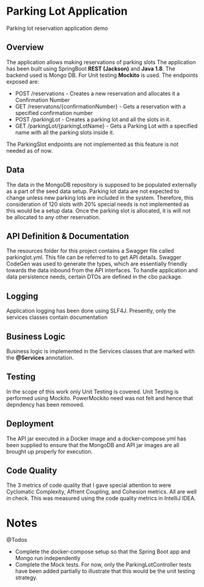 # Parking Lot Application
Parking lot reservation application demo

## Overview 
The application allows making reservations of parking slots
The application has been built using SpringBoot **REST (Jackson)** and **Java 1.8**. The backend used is Mongo DB. For Unit testing **Mockito** is used.
The endpoints exposed are:

- POST /reservations - Creates a new reservation and allocates it a Confirmation Number
- GET /reservatons/{confirmationNumber} - Gets a reservation with a specified confirmation number
- POST /parkingLot - Creates a parking lot and all the slots in it.
- GET /parkingLot/{parkingLotName} - Gets a Parking Lot with a specified name with all the parking slots inside it.

The ParkingSlot endpoints are not implemented as this feature is not needed as of now.

## Data
The data in the MongoDB repository is supposed to be populated externally as a part of the seed data setup. Parking lot data are not expected to change unless new parking lots are included in the system. Therefore, this consideration of 120 slots with 20% special needs is not implemented as this would be a setup data. Once the parking slot is allocated, it is will not be allocated to any other reservation.

## API Definition & Documentation
The resources folder for this project contains a Swagger file called parkinglot.yml. This file can be referred to to get API details. Swagger CodeGen was used to generate the types, which are essentially friendly towards the data inbound from the API interfaces. To handle application and data persistence needs, certain DTOs are defined in the cbo package.

## Logging
Application logging has been done using SLF4J. Presently, only the services classes contain documentation

## Business Logic
Business logic is implemented in the Services classes that are marked with the **@Services** annotation.

## Testing
In the scope of this work only Unit Testing is covered. Unit Testing is performed using Mockito. PowerMockito need was not felt and hence that depndency has been removed.

## Deployment 
The API jar executed in a Docker image and a docker-compose.yml has been supplied to ensure that the MongoDB and API jar images are all brought up properly for execution.

## Code Quality
The 3 metrics of code quality that I gave special attention to were Cyclomatic Complexity, Affrent Coupling, and Cohesion metrics. All are well in check. This was measured using the code quality metrics in IntelliJ IDEA.

# Notes

@Todos
- Complete the docker-compose setup so that the Spring Boot app and Mongo run independently
- Complete the Mock tests. For now, only the ParkingLotController tests have been added partially to illustrate that this would be the unit testing strategy.
